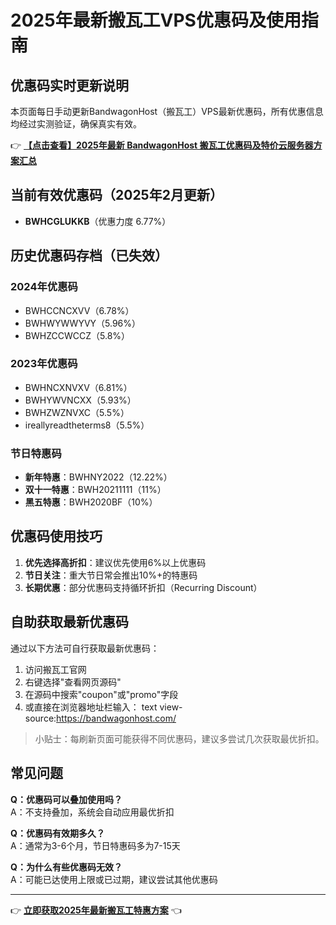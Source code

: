 # 2025年最新搬瓦工VPS优惠码及使用指南

## 优惠码实时更新说明

本页面每日手动更新BandwagonHost（搬瓦工）VPS最新优惠码，所有优惠信息均经过实测验证，确保真实有效。

👉 **[【点击查看】2025年最新 BandwagonHost 搬瓦工优惠码及特价云服务器方案汇总](https://bit.ly/banwagon)**

## 当前有效优惠码（2025年2月更新）

- **BWHCGLUKKB**（优惠力度 6.77%）

## 历史优惠码存档（已失效）

### 2024年优惠码
- BWHCCNCXVV（6.78%）
- BWHWYWWYVY（5.96%）
- BWHZCCWCCZ（5.8%）

### 2023年优惠码
- BWHNCXNVXV（6.81%）
- BWHYWVNCXX（5.93%）
- BWHZWZNVXC（5.5%）
- ireallyreadtheterms8（5.5%）

### 节日特惠码
- **新年特惠**：BWHNY2022（12.22%）
- **双十一特惠**：BWH20211111（11%）
- **黑五特惠**：BWH2020BF（10%）

## 优惠码使用技巧

1. **优先选择高折扣**：建议优先使用6%以上优惠码
2. **节日关注**：重大节日常会推出10%+的特惠码
3. **长期优惠**：部分优惠码支持循环折扣（Recurring Discount）

## 自助获取最新优惠码

通过以下方法可自行获取最新优惠码：

1. 访问搬瓦工官网
2. 右键选择"查看网页源码"
3. 在源码中搜索"coupon"或"promo"字段
4. 或直接在浏览器地址栏输入：
   text
   view-source:https://bandwagonhost.com/
   

> 小贴士：每刷新页面可能获得不同优惠码，建议多尝试几次获取最优折扣。

## 常见问题

**Q：优惠码可以叠加使用吗？**  
A：不支持叠加，系统会自动应用最优折扣

**Q：优惠码有效期多久？**  
A：通常为3-6个月，节日特惠码多为7-15天

**Q：为什么有些优惠码无效？**  
A：可能已达使用上限或已过期，建议尝试其他优惠码

---

👉 **[立即获取2025年最新搬瓦工特惠方案](https://bit.ly/banwagon)** 👈